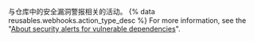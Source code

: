 与仓库中的安全漏洞警报相关的活动。 {% data reusables.webhooks.action_type_desc %} For more information, see the "[About security alerts for vulnerable dependencies](/github/managing-security-vulnerabilities/about-security-alerts-for-vulnerable-dependencies)".

